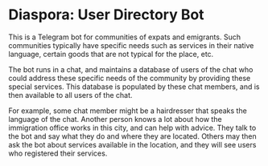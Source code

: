 # Diaspora: User Directory Bot

This is a Telegram bot for communities of expats and emigrants.  Such communities typically have specific needs such as services in their native language, certain goods that are not typical for the place, etc.

The bot runs in a chat, and maintains a database of users of the chat who could address these specific needs of the community by providing these special services.  This database is populated by these chat members, and is then available to all users of the chat.

For example, some chat member might be a hairdresser that speaks the language of the chat.  Another person knows a lot about how the immigration office works in this city, and can help with advice.  They talk to the bot and say what they do and where they are located.  Others may then ask the bot about services available in the location, and they will see users who registered their services.
